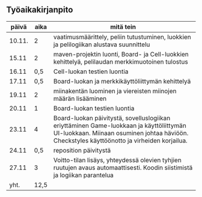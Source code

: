 ## Työaikakirjanpito

päivä | aika | mitä tein
------|------|----------
10.11.| 2 | vaatimusmäärittely, peliin tutustuminen, luokkien ja pelilogiikan alustava suunnittelu
15.11 | 2 | maven-projektin luonti, Board- ja Cell-luokkien kehittelyä, pelilaudan merkkimuotoinen tulostus
16.11 | 0,5 | Cell-luokan testien luontia
17.11 | 0,5 | Board-luokan ja merkkikäyttöliittymän kehittelyä
19.11 | 2 | miinakentän luominen ja viereisten miinojen määrän lisääminen
20.11 | 1 | Board-luokan testien luontia
23.11 | 4 | Board-luokan päivitystä, sovelluslogiikan eriyttäminen Game-luokkaan ja käyttöliittymän UI-luokkaan. Miinaan osuminen johtaa häviöön. Checkstyles käyttöönotto ja virheiden korjailua.
24.11 | 0,5 | reposition päivitystä
27.11 | 3 | Voitto-tilan lisäys, yhteydessä olevien tyhjien ruutujen avaus automaattisesti. Koodin siistimistä ja logiikan parantelua
yht. | 12,5 |
